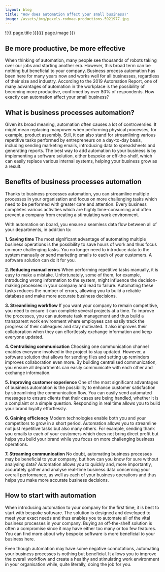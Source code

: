 ```yaml
---
layout: blog
title: "How does automation affect your small business?"
image: /assets/img/pexels-rodnae-productions-5921977.jpg
---
```

![{{ page.title }}]({{ page.image }})

## Be more productive, be more effective
When thinking of automation, many people see thousands of robots taking over our jobs and starting another era. However, this broad term can be nothing but beneficial to your company. Business process automation has been here for many years now and works well for all businesses, regardless of their size and industry. According to the 2019 Automation Report, one of many advantages of automation in the workplace is the possibility of becoming more productive, confirmed by over 80% of respondents. How exactly can automation affect your small business?

## What is business processes automation?
Given its broad meaning, automation often causes a lot of controversies. It might mean replacing manpower when performing physical processes, for example, product assembly. Still, it can also stand for streamlining various repetitive tasks performed by entrepreneurs on a day-to-day basis, including sending marketing emails, introducing data to spreadsheets and generating reports. The best way to add automation to your business is by implementing a software solution, either bespoke or off-the-shelf, which can easily replace various internal systems, helping your business grow as a result.

## Benefits of business processes automation
Thanks to business processes automation, you can streamline multiple processes in your organisation and focus on more challenging tasks which need to be performed with greater care and attention. Every business completes various activities which are highly time-consuming and often prevent a company from creating a stimulating work environment.

With automation on board, you ensure a seamless data flow between all of your departments, in addition to:

  **1. Saving time**
The most significant advantage of automating multiple business operations is the possibility to save hours of work and thus focus on more challenging tasks. You no longer need to introduce data to the system manually or send marketing emails to each of your customers. A software solution can do it for you.

  **2. Reducing manual errors**
When performing repetitive tasks manually, it is easy to make a mistake. Unfortunately, some of them, for example, introducing wrong information to the system, might influence the decision-making processes in your company and lead to failure. Automating these tasks reduces the number of errors, allowing you to build a reliable database and make more accurate business decisions.

  **3. Streamlining workflow**
If you want your company to remain competitive, you need to ensure it can complete several projects at a time. To improve the processes, you can automate task management and thus build a transparent work environment where employees can easily track the progress of their colleagues and stay motivated. It also improves their collaboration when they can effortlessly exchange information and keep everyone updated.

 **4. Centralising communication**
Choosing one communication channel enables everyone involved in the project to stay updated. However, a software solution that allows for sending files and setting up reminders improves collaboration even more. By building centralised communication, you ensure all departments can easily communicate with each other and exchange information.

 **5. Improving customer experience**
One of the most significant advantages of business automation is the possibility to enhance customer satisfaction by streamlining the communication flow. You can easily send automated messages to ensure clients that their cases are being handled, whether it is a complaint or a simple question. Responding in real time allows you to build your brand loyalty effortlessly.

 **6. Gaining efficiency**
Modern technologies enable both you and your competitors to grow in a short period. Automation allows you to streamline not just repetitive tasks but also many others. For example, sending thank you emails to each of your customers which does not bring direct profit but helps you build your brand while you focus on more challenging business operations.

 **7. Streaming communication**
No doubt, automating business processes may be beneficial to your company, but how can you know for sure without analysing data? Automation allows you to quickly and, more importantly, accurately gather and analyse real-time business data concerning your overall performance, as well as each of your business operations and thus helps you make more accurate business decisions.


## How to start with automation
When introducing automation to your company for the first time, it is best to start with bespoke software. The solution is designed and developed to meet your exact needs and thus enables you to automate all of the vital business processes in your company. Buying an off-the-shelf solution is often a compromise since it may have either too many or too few features. You can find more about why bespoke software is more beneficial to your business here.

Even though automation may have some negative connotations, automating your business processes is nothing but beneficial. It allows you to improve the overall workflow and create a healthy and stimulating work environment in your organisation while, quite literally, doing the job for you.
